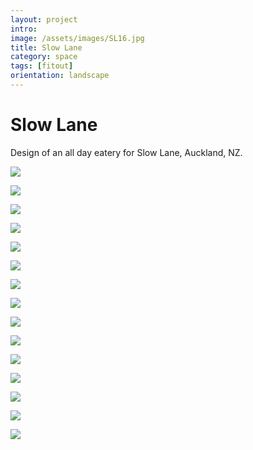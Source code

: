 ```yaml
---
layout: project
intro: 
image: /assets/images/SL16.jpg
title: Slow Lane
category: space
tags: [fitout]
orientation: landscape
---
```


# Slow Lane

Design of an all day eatery for Slow Lane, Auckland, NZ.

![](/assets/images/SL16.jpg)

![](/assets/images/SL6.jpg)

![](/assets/images/SL7.jpg)

![](/assets/images/SL8.jpg)

![](/assets/images/SL9.jpg)

![](/assets/images/SL14.jpg)

![](/assets/images/SL10.jpg)

![](/assets/images/SL5.jpg)

![](/assets/images/SL3.jpg)

![](/assets/images/SL12.jpg)

![](/assets/images/SL15.jpg)

![](/assets/images/SLS1.jpg)

![](/assets/images/SLS6.jpg)

![](/assets/images/SLS3.jpg)

![](/assets/images/SLS5.jpg)


